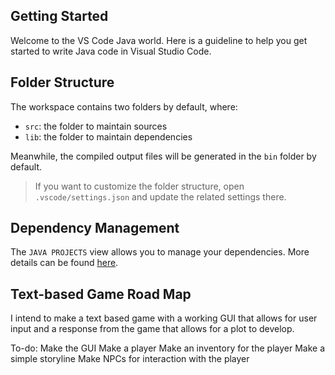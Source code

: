 
## Getting Started

Welcome to the VS Code Java world. Here is a guideline to help you get started to write Java code in Visual Studio Code.

## Folder Structure

The workspace contains two folders by default, where:

- `src`: the folder to maintain sources
- `lib`: the folder to maintain dependencies

Meanwhile, the compiled output files will be generated in the `bin` folder by default.

> If you want to customize the folder structure, open `.vscode/settings.json` and update the related settings there.

## Dependency Management

The `JAVA PROJECTS` view allows you to manage your dependencies. More details can be found [here](https://github.com/microsoft/vscode-java-dependency#manage-dependencies).

## Text-based Game Road Map
I intend to make a text based game with a working GUI that allows for user input and a response from the game that allows for a plot to develop.

To-do:  Make the GUI
        Make a player
        Make an inventory for the player
        Make a simple storyline
        Make NPCs for interaction with the player
        